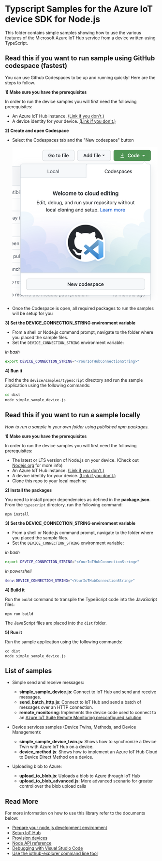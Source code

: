 # Typscript Samples for the Azure IoT device SDK for Node.js

This folder contains simple samples showing how to use the various features of the Microsoft Azure IoT Hub service from a device written using TypeScript.

## Read this if you want to run sample using GitHub codespace (fastest)
You can use Github Codespaces to be up and running quickly! Here are the steps to follow.

**1) Make sure you have the prerequisites**

In order to run the device samples you will first need the following prerequisites:
* An Azure IoT Hub instance. [(Link if you don't.)][lnk-setup-iot-hub]
* A device identity for your device. [(Link if you don't.)][lnk-manage-iot-hub]

**2) Create and open Codespace**

* Select the Codespaces tab and the "New codespace" button

  ![screen shot of create codespace](../media/github-codespace.png)

* Once the Codespace is open, all required packages to run the samples will be setup for you

**3) Set the DEVICE_CONNECTION_STRING environment variable**

* From a shell or Node.js command prompt, navigate to the folder where you placed the sample files. 
* Set the `DEVICE_CONNECTION_STRING` environment variable: 

*in bash*
```bash
export DEVICE_CONNECTION_STRING="<YourIoTHubConnectionString>"
```

**4) Run it**

Find the the ```device/samples/typescript``` directory and run the sample application using the following commands:

```bash
cd dist
node simple_sample_device.js
```

## Read this if you want to run a sample locally
*How to run a sample in your own folder using published npm packages.*

**1) Make sure you have the prerequisites**

In order to run the device samples you will first need the following prerequisites:
* The latest or LTS version of Node.js on your device. (Check out [Nodejs.org](https://nodejs.org/) for more info)
* An Azure IoT Hub instance. [(Link if you don't.)][lnk-setup-iot-hub]
* A device identity for your device. [(Link if you don't.)][lnk-manage-iot-hub]
* Clone this repo to your local machine

**2) Install the packages**

You need to install proper dependencies as defined in the **package.json**. From the ```typescript``` directory, run the following command:

```
npm install
```

**3) Set the DEVICE_CONNECTION_STRING environment variable**

* From a shell or Node.js command prompt, navigate to the folder where you placed the sample files. 
* Set the `DEVICE_CONNECTION_STRING` environment variable: 

*in bash*
```bash
export DEVICE_CONNECTION_STRING="<YourIoTHubConnectionString>"
```
*in powershell*
```powershell
$env:DEVICE_CONNECTION_STRING="<YourIoTHubConnectionString>"
```
**4) Build it**

Run the ```build``` command to transpile the TypeScript code into the JavaScript files:

```
npm run build
```

The JavaScript files are placed into the ```dist``` folder.

**5) Run it**

Run the sample application using the following commands:

```
cd dist
node simple_sample_device.js
```

## List of samples

* Simple send and receive messages:
   * **simple_sample_device.js**: Connect to IoT Hub and send and receive messages.
   * **send_batch_http.js**: Connect to IoT Hub and send a batch of messages over an HTTP connection.
   * **remote_monitoring**: Implements the device code used to connect to an [Azure IoT Suite Remote Monitoring preconfigured solution][remote-monitoring-pcs].

* Device services samples (Device Twins, Methods, and Device Management):
   * **simple_sample_device_twin.js**: Shows how to synchronize a Device Twin with Azure IoT Hub on a device.
   * **device_method.js**: Shows how to implement an Azure IoT Hub Cloud to Device Direct Method on a device.
 
* Uploading blob to Azure:
   * **upload_to_blob.js**: Uploads a blob to Azure through IoT Hub
   * **upload_to_blob_advanced.js**: More advanced scenario for greater control over the blob upload calls

## Read More
For more information on how to use this library refer to the documents below:
- [Prepare your node.js development environment][node-devbox-setup]
- [Setup IoT Hub][lnk-setup-iot-hub]
- [Provision devices][lnk-manage-iot-hub]
- [Node API reference][node-api-reference]
- [Debugging with Visual Studio Code][debug-with-vscode]
- [Use the iothub-explorer command line tool][iothub-explorer]

[lnk-setup-iot-hub]: https://aka.ms/howtocreateazureiothub
[lnk-manage-iot-hub]: https://aka.ms/manageiothub
[remote-monitoring-pcs]: https://docs.microsoft.com/en-us/azure/iot-suite/iot-suite-remote-monitoring-sample-walkthrough
[node-api-reference]: https://docs.microsoft.com/en-us/javascript/api/azure-iot-device/
[iothub-explorer]: https://github.com/azure/iothub-explorer
[debug-with-vscode]: ../../doc/node-debug-vscode.md
[node-devbox-setup]: ../../doc/node-devbox-setup.md
[dm-patterns]: ../../doc/dmpatterns.md
